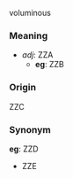 voluminous
### Meaning
+ _adj_: ZZA
    + __eg__: ZZB

### Origin

ZZC

### Synonym

__eg__: ZZD

+ ZZE


